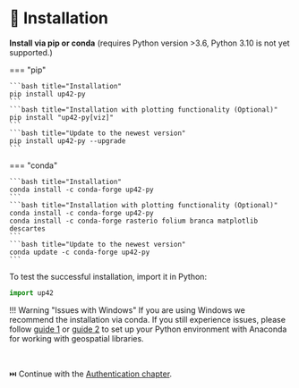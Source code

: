 # :floppy_disk: Installation

**Install via pip or conda** (requires Python version >3.6, Python 3.10 is not yet supported.)

=== "pip"

    ```bash title="Installation"
    pip install up42-py
    ```
    ```bash title="Installation with plotting functionality (Optional)"
    pip install "up42-py[viz]"
    ```
    ```bash title="Update to the newest version"
    pip install up42-py --upgrade
    ```

=== "conda"

    ```bash title="Installation"
    conda install -c conda-forge up42-py
    ```
    ```bash title="Installation with plotting functionality (Optional)"
    conda install -c conda-forge up42-py
    conda install -c conda-forge rasterio folium branca matplotlib descartes
    ```
    ```bash title="Update to the newest version"
    conda update -c conda-forge up42-py
    ```

To test the successful installation, import it in Python:

```python
import up42
```

!!! Warning "Issues with Windows"
    If you are using Windows we recommend the installation via conda. If you still experience issues,
    please follow [guide 1](http://www.acgeospatial.co.uk/python-geospatial-workflows-prt1-anaconda/) or
    [guide 2](https://chrieke.medium.com/howto-install-python-for-geospatial-applications-1dbc82433c05)
    to set up your Python environment with Anaconda for working with geospatial libraries.

<br>

⏭️ Continue with the [Authentication chapter](authentication.md).
